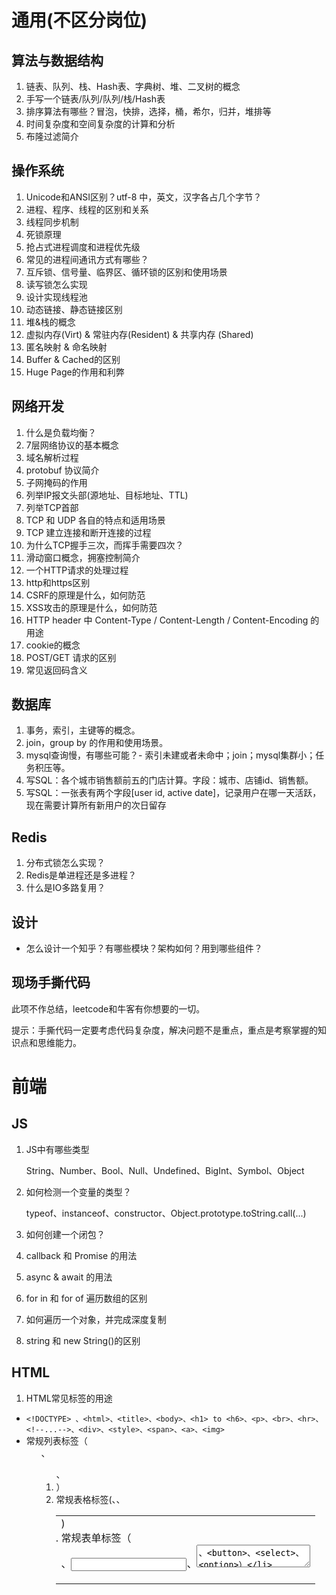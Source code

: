 # **通用(不区分岗位)**

## **算法与数据结构**

1. 链表、队列、栈、Hash表、字典树、堆、二叉树的概念
2. 手写一个链表/队列/队列/栈/Hash表
3. 排序算法有哪些？冒泡，快排，选择，桶，希尔，归并，堆排等
4. 时间复杂度和空间复杂度的计算和分析
5. 布隆过滤简介



## **操作系统**

1. Unicode和ANSI区别？utf-8 中，英文，汉字各占几个字节？
2. 进程、程序、线程的区别和关系
3. 线程同步机制
4. 死锁原理
5. 抢占式进程调度和进程优先级
6. 常见的进程间通讯方式有哪些？
7. 互斥锁、信号量、临界区、循环锁的区别和使用场景
8. 读写锁怎么实现
9. 设计实现线程池
10. 动态链接、静态链接区别
11. 堆&栈的概念
12. 虚拟内存(Virt) & 常驻内存(Resident) & 共享内存 (Shared)
13. 匿名映射 & 命名映射
14. Buffer & Cached的区别
15. Huge Page的作用和利弊



## **网络开发**

1. 什么是负载均衡？
2. 7层网络协议的基本概念
3. 域名解析过程
4. protobuf 协议简介
5. 子网掩码的作用
6. 列举IP报文头部(源地址、目标地址、TTL)
7. 列举TCP首部
8. TCP 和 UDP 各自的特点和适用场景
9. TCP 建立连接和断开连接的过程
10. 为什么TCP握手三次，而挥手需要四次？
11. 滑动窗口概念，拥塞控制简介
12. 一个HTTP请求的处理过程
13. http和https区别
14. CSRF的原理是什么，如何防范
15. XSS攻击的原理是什么，如何防范
16. HTTP header 中 Content-Type / Content-Length / Content-Encoding 的用途
17. cookie的概念
18. POST/GET 请求的区别
19. 常见返回码含义



## **数据库**

1. 事务，索引，主键等的概念。
2. join，group by 的作用和使用场景。
3. mysql查询慢，有哪些可能？- 索引未建或者未命中；join；mysql集群小；任务积压等。 
4. 写SQL：各个城市销售额前五的门店计算。字段：城市、店铺id、销售额。
5. 写SQL：一张表有两个字段[user id, active date]，记录用户在哪一天活跃，现在需要计算所有新用户的次日留存



## **Redis** 

1. 分布式锁怎么实现？
2. Redis是单进程还是多进程？
3. 什么是IO多路复用？

##  

## **设计**

- 怎么设计一个知乎？有哪些模块？架构如何？用到哪些组件？



## **现场手撕代码**

此项不作总结，leetcode和牛客有你想要的一切。

提示：手撕代码一定要考虑代码复杂度，解决问题不是重点，重点是考察掌握的知识点和思维能力。



# **前端**

## JS

1. JS中有哪些类型

   String、Number、Bool、Null、Undefined、BigInt、Symbol、Object

2. 如何检测一个变量的类型？

   typeof、instanceof、constructor、Object.prototype.toString.call(...)

3. 如何创建一个闭包？

4. callback 和 Promise 的用法

5. async & await 的用法

6. for in 和 for of 遍历数组的区别

7. 如何遍历一个对象，并完成深度复制

8. string 和 new String()的区别



## HTML 

1. HTML常见标签的用途

- `<!DOCTYPE> 、<html>、<title>、<body>、<h1> to <h6>、<p>、<br>、<hr>、<!--...-->、<div>、<style>、<span>、<a>、<img>`
- 常规列表标签（<ul>、<ol>、<li>）
- 常规表格标签(<table>、<tr>、<td>)
- 常规表单标签（<form>、<input>、<textarea>、<button>、<select>、<option>）
- 框架标签（<frame>）
- 编程标签（<script>）

2. 属性的概念
3. 常见的事件有哪些？form、keyboard、mouse

